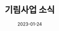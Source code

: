 ---
title: 기림사업 소식
date: 2023-01-24
banner:
  title:
  summary:
  imageLink: https://r2.womenandwar.net/2022/06/%EC%84%B8%EA%B3%84%EC%8B%9C%EB%AF%BC%EC%84%B1%EB%AA%85-%EB%B9%84%EC%9C%A8-%EC%88%98%EC%A0%95-002.png
  itemLink:
---